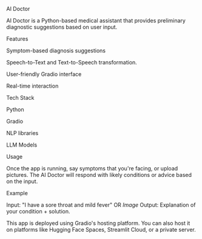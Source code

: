
AI Doctor

AI Doctor is a Python-based medical assistant that provides preliminary diagnostic suggestions based on user input. 

Features

Symptom-based diagnosis suggestions

Speech-to-Text and Text-to-Speech transformation.

User-friendly Gradio interface

Real-time interaction


Tech Stack

Python

Gradio

NLP libraries 

LLM Models


Usage

Once the app is running, say symptoms that you're facing, or upload pictures. The AI Doctor will respond with likely conditions or advice based on the input.

Example

Input: "I have a sore throat and mild fever" OR *Image*
Output: Explanation of your condition + solution.

This app is deployed using Gradio's hosting platform. You can also host it on platforms like Hugging Face Spaces, Streamlit Cloud, or a private server.
